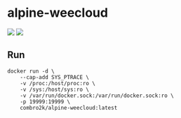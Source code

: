 # alpine-weecloud

[![](https://images.microbadger.com/badges/version/combro2k/alpine-weecloud.svg)](https://microbadger.com/images/combro2k/alpine-weecloud "Get your own version badge on microbadger.com")
[![](https://images.microbadger.com/badges/image/combro2k/alpine-weecloud.svg)](https://microbadger.com/images/combro2k/alpine-weecloud "Get your own image badge on microbadger.com")

## Run
~~~
docker run -d \
	--cap-add SYS_PTRACE \
	-v /proc:/host/proc:ro \
	-v /sys:/host/sys:ro \
	-v /var/run/docker.sock:/var/run/docker.sock:ro \
	-p 19999:19999 \
	combro2k/alpine-weecloud:latest
~~~
